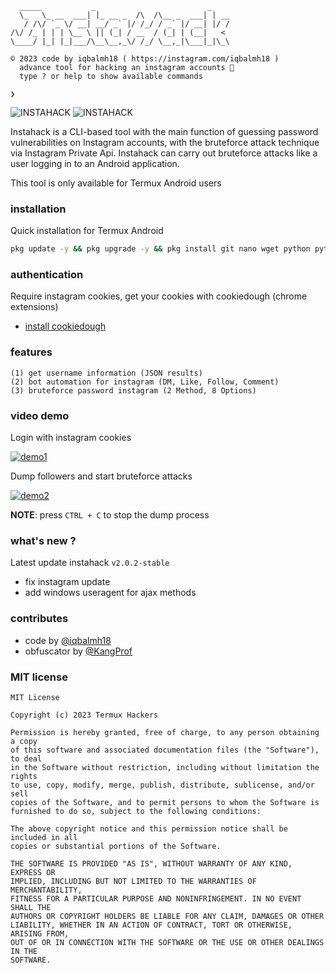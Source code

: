 ```text
  _____           _                         _
  \_   \_ __  ___| |_ __ _  /\  /\__ _  ___| | __
   / /\/ `_ \/ __| __/ _` |/ /_/ / _` |/ __| |/ /
/\/ /_ | | | \__ \ || (_| / __  / (_| | (__|   <
\____/ |_| |_|___/\__\__,_\/ /_/ \__,_|\___|_|\_\

© 2023 code by iqbalmh18 ( https://instagram.com/iqbalmh18 )
  advance tool for hacking an instagram accounts 🔐
  type ? or help to show available commands

❯
```
<img title="INSTAHACK" src="https://img.shields.io/badge/CODENAME%20-INSTAHACK-SCRIPT?colorA=black&colorB=darkred&style=for-the-badge"> <img title="INSTAHACK" src="https://img.shields.io/badge/VERSION%20-2.0.2-SCRIPT?colorA=black&colorB=darkred&style=for-the-badge"> 

Instahack is a CLI-based tool with the main function of guessing password vulnerabilities on Instagram accounts, with the bruteforce attack technique via Instagram Private Api. Instahack can carry out bruteforce attacks like a user logging in to an Android application.

This tool is only available for Termux Android users

### installation
Quick installation for Termux Android
````bash
pkg update -y && pkg upgrade -y && pkg install git nano wget python python-pip binutils -y && pip install wheel bs4 rich pytz pynacl requests licensing pycryptodomex && git clone --depth 1 https://github.com/termuxhackers-id/instahack && cd instahack && python3 ihack.py
````
### authentication 
Require instagram cookies, get your cookies with cookiedough (chrome extensions)
- [install cookiedough](https://chrome.google.com/webstore/detail/cookiedough)
### features
```text
(1) get username information (JSON results)
(2) bot automation for instagram (DM, Like, Follow, Comment)
(3) bruteforce password instagram (2 Method, 8 Options)
```
### video demo
Login with instagram cookies

[![demo1](https://asciinema.org/a/607724.svg)](https://asciinema.org/a/607724)

Dump followers and start bruteforce attacks

[![demo2](https://asciinema.org/a/607733.svg)](https://asciinema.org/a/607733)

<b>NOTE</b>: press ```CTRL + C``` to stop the dump process 

### what's new ?
Latest update instahack ```v2.0.2-stable```
- fix instagram update
- add windows useragent for ajax methods
### contributes
- code by [@iqbalmh18](https://instagram.com/iqbalmh18)
- obfuscator by [@KangProf](https://github.com/KangProf)

### MIT license
```text
MIT License

Copyright (c) 2023 Termux Hackers

Permission is hereby granted, free of charge, to any person obtaining a copy
of this software and associated documentation files (the "Software"), to deal
in the Software without restriction, including without limitation the rights
to use, copy, modify, merge, publish, distribute, sublicense, and/or sell
copies of the Software, and to permit persons to whom the Software is
furnished to do so, subject to the following conditions:

The above copyright notice and this permission notice shall be included in all
copies or substantial portions of the Software.

THE SOFTWARE IS PROVIDED "AS IS", WITHOUT WARRANTY OF ANY KIND, EXPRESS OR
IMPLIED, INCLUDING BUT NOT LIMITED TO THE WARRANTIES OF MERCHANTABILITY,
FITNESS FOR A PARTICULAR PURPOSE AND NONINFRINGEMENT. IN NO EVENT SHALL THE
AUTHORS OR COPYRIGHT HOLDERS BE LIABLE FOR ANY CLAIM, DAMAGES OR OTHER
LIABILITY, WHETHER IN AN ACTION OF CONTRACT, TORT OR OTHERWISE, ARISING FROM,
OUT OF OR IN CONNECTION WITH THE SOFTWARE OR THE USE OR OTHER DEALINGS IN THE
SOFTWARE.
```
